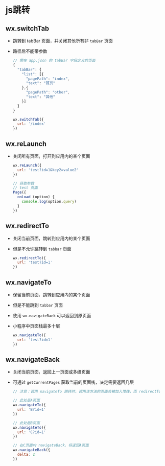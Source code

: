# js跳转

## wx.switchTab

  - 跳转到 tabBar 页面，并关闭其他所有非 `tabBar` 页面

  - 路径后不能带参数

    ```javascript
    // 需在 app.json 的 tabBar 字段定义的页面
    {
      "tabBar": {
        "list": [{
          "pagePath": "index",
          "text": "首页"
        },{
          "pagePath": "other",
          "text": "其他"
        }]
      }
    }
    ```

    ```javascript
    wx.switchTab({
      url: '/index'
    })
    ```

## wx.reLaunch

  - 关闭所有页面，打开到应用内的某个页面

    ```javascript
    wx.reLaunch({
      url: 'test?id=1&key2=value2'
    })
    ```

    ```javascript
    // 获取参数
    // test 页面
    Page({
      onLoad (option) {
        console.log(option.query)
      }
    })
    ```

## wx.redirectTo

  - 关闭当前页面，跳转到应用内的某个页面

  - 但是不允许跳转到 `tabbar` 页面

    ```javascript
    wx.redirectTo({
      url: 'test?id=1'
    })
    ```

## wx.navigateTo

  - 保留当前页面，跳转到应用内的某个页面

  - 但是不能跳到 `tabbar` 页面

  - 使用 `wx.navigateBack` 可以返回到原页面

  - 小程序中页面栈最多十层

    ```javascript
    wx.navigateTo({
      url: 'test?id=1'
    })
    ```

## wx.navigateBack

  - 关闭当前页面，返回上一页面或多级页面

  - 可通过 `getCurrentPages` 获取当前的页面栈，决定需要返回几层

    ```javascript
    // 注意：调用 navigateTo 跳转时，调用该方法的页面会被加入堆栈，而 redirectTo 方法则不会。见下方示例代码

    // 此处是A页面
    wx.navigateTo({
      url: 'B?id=1'
    })

    // 此处是B页面
    wx.navigateTo({
      url: 'C?id=1'
    })

    // 在C页面内 navigateBack，将返回A页面
    wx.navigateBack({
      delta: 2
    })
    ```

